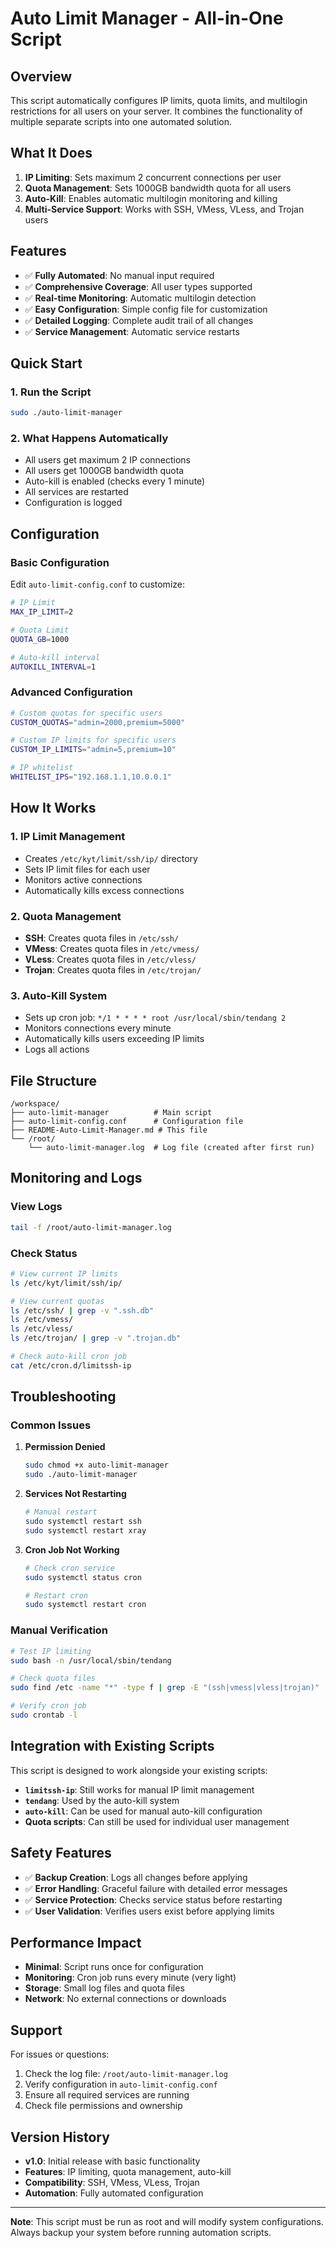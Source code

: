 # Auto Limit Manager - All-in-One Script

## Overview
This script automatically configures IP limits, quota limits, and multilogin restrictions for all users on your server. It combines the functionality of multiple separate scripts into one automated solution.

## What It Does
1. **IP Limiting**: Sets maximum 2 concurrent connections per user
2. **Quota Management**: Sets 1000GB bandwidth quota for all users
3. **Auto-Kill**: Enables automatic multilogin monitoring and killing
4. **Multi-Service Support**: Works with SSH, VMess, VLess, and Trojan users

## Features
- ✅ **Fully Automated**: No manual input required
- ✅ **Comprehensive Coverage**: All user types supported
- ✅ **Real-time Monitoring**: Automatic multilogin detection
- ✅ **Easy Configuration**: Simple config file for customization
- ✅ **Detailed Logging**: Complete audit trail of all changes
- ✅ **Service Management**: Automatic service restarts

## Quick Start

### 1. Run the Script
```bash
sudo ./auto-limit-manager
```

### 2. What Happens Automatically
- All users get maximum 2 IP connections
- All users get 1000GB bandwidth quota
- Auto-kill is enabled (checks every 1 minute)
- All services are restarted
- Configuration is logged

## Configuration

### Basic Configuration
Edit `auto-limit-config.conf` to customize:

```bash
# IP Limit
MAX_IP_LIMIT=2

# Quota Limit  
QUOTA_GB=1000

# Auto-kill interval
AUTOKILL_INTERVAL=1
```

### Advanced Configuration
```bash
# Custom quotas for specific users
CUSTOM_QUOTAS="admin=2000,premium=5000"

# Custom IP limits for specific users
CUSTOM_IP_LIMITS="admin=5,premium=10"

# IP whitelist
WHITELIST_IPS="192.168.1.1,10.0.0.1"
```

## How It Works

### 1. IP Limit Management
- Creates `/etc/kyt/limit/ssh/ip/` directory
- Sets IP limit files for each user
- Monitors active connections
- Automatically kills excess connections

### 2. Quota Management
- **SSH**: Creates quota files in `/etc/ssh/`
- **VMess**: Creates quota files in `/etc/vmess/`
- **VLess**: Creates quota files in `/etc/vless/`
- **Trojan**: Creates quota files in `/etc/trojan/`

### 3. Auto-Kill System
- Sets up cron job: `*/1 * * * * root /usr/local/sbin/tendang 2`
- Monitors connections every minute
- Automatically kills users exceeding IP limits
- Logs all actions

## File Structure
```
/workspace/
├── auto-limit-manager          # Main script
├── auto-limit-config.conf      # Configuration file
├── README-Auto-Limit-Manager.md # This file
└── /root/
    └── auto-limit-manager.log  # Log file (created after first run)
```

## Monitoring and Logs

### View Logs
```bash
tail -f /root/auto-limit-manager.log
```

### Check Status
```bash
# View current IP limits
ls /etc/kyt/limit/ssh/ip/

# View current quotas
ls /etc/ssh/ | grep -v ".ssh.db"
ls /etc/vmess/
ls /etc/vless/
ls /etc/trojan/ | grep -v ".trojan.db"

# Check auto-kill cron job
cat /etc/cron.d/limitssh-ip
```

## Troubleshooting

### Common Issues

1. **Permission Denied**
   ```bash
   sudo chmod +x auto-limit-manager
   sudo ./auto-limit-manager
   ```

2. **Services Not Restarting**
   ```bash
   # Manual restart
   sudo systemctl restart ssh
   sudo systemctl restart xray
   ```

3. **Cron Job Not Working**
   ```bash
   # Check cron service
   sudo systemctl status cron
   
   # Restart cron
   sudo systemctl restart cron
   ```

### Manual Verification
```bash
# Test IP limiting
sudo bash -n /usr/local/sbin/tendang

# Check quota files
sudo find /etc -name "*" -type f | grep -E "(ssh|vmess|vless|trojan)" | head -10

# Verify cron job
sudo crontab -l
```

## Integration with Existing Scripts

This script is designed to work alongside your existing scripts:
- **`limitssh-ip`**: Still works for manual IP limit management
- **`tendang`**: Used by the auto-kill system
- **`auto-kill`**: Can be used for manual auto-kill configuration
- **Quota scripts**: Can still be used for individual user management

## Safety Features

- ✅ **Backup Creation**: Logs all changes before applying
- ✅ **Error Handling**: Graceful failure with detailed error messages
- ✅ **Service Protection**: Checks service status before restarting
- ✅ **User Validation**: Verifies users exist before applying limits

## Performance Impact

- **Minimal**: Script runs once for configuration
- **Monitoring**: Cron job runs every minute (very light)
- **Storage**: Small log files and quota files
- **Network**: No external connections or downloads

## Support

For issues or questions:
1. Check the log file: `/root/auto-limit-manager.log`
2. Verify configuration in `auto-limit-config.conf`
3. Ensure all required services are running
4. Check file permissions and ownership

## Version History

- **v1.0**: Initial release with basic functionality
- **Features**: IP limiting, quota management, auto-kill
- **Compatibility**: SSH, VMess, VLess, Trojan
- **Automation**: Fully automated configuration

---

**Note**: This script must be run as root and will modify system configurations. Always backup your system before running automation scripts.